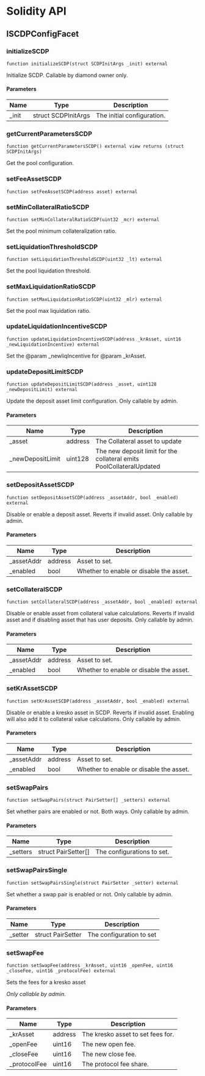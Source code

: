 # Solidity API

## ISCDPConfigFacet

### initializeSCDP

```solidity
function initializeSCDP(struct SCDPInitArgs _init) external
```

Initialize SCDP.
Callable by diamond owner only.

#### Parameters

| Name | Type | Description |
| ---- | ---- | ----------- |
| _init | struct SCDPInitArgs | The initial configuration. |

### getCurrentParametersSCDP

```solidity
function getCurrentParametersSCDP() external view returns (struct SCDPInitArgs)
```

Get the pool configuration.

### setFeeAssetSCDP

```solidity
function setFeeAssetSCDP(address asset) external
```

### setMinCollateralRatioSCDP

```solidity
function setMinCollateralRatioSCDP(uint32 _mcr) external
```

Set the pool minimum collateralization ratio.

### setLiquidationThresholdSCDP

```solidity
function setLiquidationThresholdSCDP(uint32 _lt) external
```

Set the pool liquidation threshold.

### setMaxLiquidationRatioSCDP

```solidity
function setMaxLiquidationRatioSCDP(uint32 _mlr) external
```

Set the pool max liquidation ratio.

### updateLiquidationIncentiveSCDP

```solidity
function updateLiquidationIncentiveSCDP(address _krAsset, uint16 _newLiquidationIncentive) external
```

Set the @param _newliqIncentive for @param _krAsset.

### updateDepositLimitSCDP

```solidity
function updateDepositLimitSCDP(address _asset, uint128 _newDepositLimit) external
```

Update the deposit asset limit configuration.
Only callable by admin.

#### Parameters

| Name | Type | Description |
| ---- | ---- | ----------- |
| _asset | address | The Collateral asset to update |
| _newDepositLimit | uint128 | The new deposit limit for the collateral emits PoolCollateralUpdated |

### setDepositAssetSCDP

```solidity
function setDepositAssetSCDP(address _assetAddr, bool _enabled) external
```

Disable or enable a deposit asset. Reverts if invalid asset.
Only callable by admin.

#### Parameters

| Name | Type | Description |
| ---- | ---- | ----------- |
| _assetAddr | address | Asset to set. |
| _enabled | bool | Whether to enable or disable the asset. |

### setCollateralSCDP

```solidity
function setCollateralSCDP(address _assetAddr, bool _enabled) external
```

Disable or enable asset from collateral value calculations.
Reverts if invalid asset and if disabling asset that has user deposits.
Only callable by admin.

#### Parameters

| Name | Type | Description |
| ---- | ---- | ----------- |
| _assetAddr | address | Asset to set. |
| _enabled | bool | Whether to enable or disable the asset. |

### setKrAssetSCDP

```solidity
function setKrAssetSCDP(address _assetAddr, bool _enabled) external
```

Disable or enable a kresko asset in SCDP.
Reverts if invalid asset. Enabling will also add it to collateral value calculations.
Only callable by admin.

#### Parameters

| Name | Type | Description |
| ---- | ---- | ----------- |
| _assetAddr | address | Asset to set. |
| _enabled | bool | Whether to enable or disable the asset. |

### setSwapPairs

```solidity
function setSwapPairs(struct PairSetter[] _setters) external
```

Set whether pairs are enabled or not. Both ways.
Only callable by admin.

#### Parameters

| Name | Type | Description |
| ---- | ---- | ----------- |
| _setters | struct PairSetter[] | The configurations to set. |

### setSwapPairsSingle

```solidity
function setSwapPairsSingle(struct PairSetter _setter) external
```

Set whether a swap pair is enabled or not.
Only callable by admin.

#### Parameters

| Name | Type | Description |
| ---- | ---- | ----------- |
| _setter | struct PairSetter | The configuration to set |

### setSwapFee

```solidity
function setSwapFee(address _krAsset, uint16 _openFee, uint16 _closeFee, uint16 _protocolFee) external
```

Sets the fees for a kresko asset

_Only callable by admin._

#### Parameters

| Name | Type | Description |
| ---- | ---- | ----------- |
| _krAsset | address | The kresko asset to set fees for. |
| _openFee | uint16 | The new open fee. |
| _closeFee | uint16 | The new close fee. |
| _protocolFee | uint16 | The protocol fee share. |

